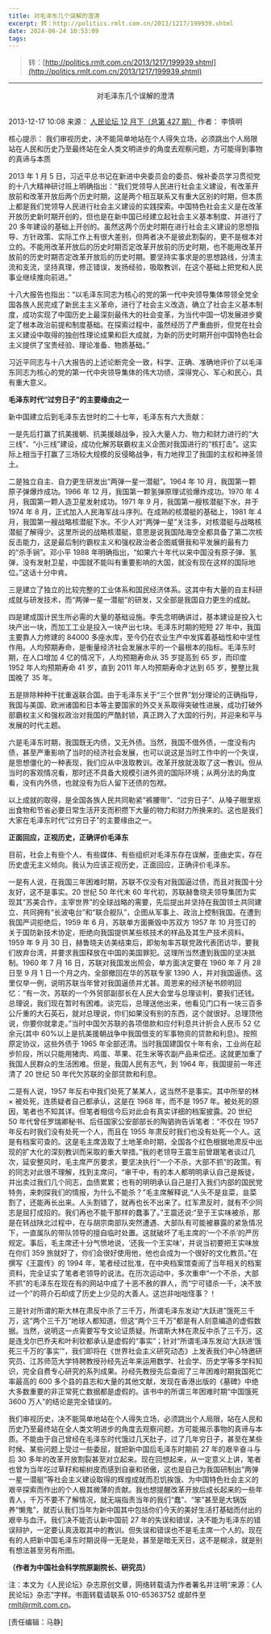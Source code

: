 ```yaml
---
title: 对毛泽东几个误解的澄清
excerpt: 转：http://politics.rmlt.com.cn/2013/1217/199939.shtml
date: 2024-06-24 10:53:09
tags:
---
```


> 转：[http://politics.rmlt.com.cn/2013/1217/199939.shtml](http://politics.rmlt.com.cn/2013/1217/199939.shtml)

---

<style>
    div .content{
        text-indent: 2em;
    }
</style>

<div style="text-align: center">
对毛泽东几个误解的澄清
</div> <br />

2013-12-17 10:08 来源： [人民论坛 12 月下（总第 427 期）](http://www.rmlt.com.cn/magazine/A/2013/34/) 作者： 李慎明

核心提示： 我们审视历史，决不能简单地站在个人得失立场，必须跳出个人局限站在人民和历史乃至最终站在全人类文明进步的角度去观察问题，方可能得到事物的真谛与本质

<div class="content">

2013 年 1 月 5 日，习近平总书记在新进中央委员会的委员、候补委员学习贯彻党的十八大精神研讨班上明确指出：“我们党领导人民进行社会主义建设，有改革开放前和改革开放后两个历史时期，这是两个相互联系又有重大区别的时期，但本质上都是我们党领导人民进行社会主义建设的实践探索。中国特色社会主义是在改革开放历史新时期开创的，但也是在新中国已经建立起社会主义基本制度、并进行了 20 多年建设的基础上开创的。虽然这两个历史时期在进行社会主义建设的思想指导、方针政策、实际工作上有很大差别，但两者决不是彼此割裂的，更不是根本对立的。不能用改革开放后的历史时期否定改革开放前的历史时期，也不能用改革开放前的历史时期否定改革开放后的历史时期。要坚持实事求是的思想路线，分清主流和支流，坚持真理，修正错误，发扬经验，吸取教训，在这个基础上把党和人民事业继续推向前进。”<br />

十八大报告也指出：“以毛泽东同志为核心的党的第一代中央领导集体带领全党全国各族人民完成了新民主主义革命，进行了社会主义改造，确立了社会主义基本制度，成功实现了中国历史上最深刻最伟大的社会变革，为当代中国一切发展进步奠定了根本政治前提和制度基础。在探索过程中，虽然经历了严重曲折，但党在社会主义建设中取得的独创性理论成果和巨大成就，为新的历史时期开创中国特色社会主义提供了宝贵经验、理论准备、物质基础。”

习近平同志与十八大报告的上述论断完全一致，科学、正确、准确地评价了以毛泽东同志为核心的党的第一代中央领导集体的伟大功绩，深得党心、军心和民心，具有重大意义。

**毛泽东时代“过穷日子”的主要缘由之一**

新中国建立后到毛泽东去世时的二十七年，毛泽东有六大贡献：

一是先后打赢了抗美援朝、抗美援越战争，投入大量人力、物力和财力进行的“大三线”、“小三线”建设，成功化解苏联霸权主义企图对我国进行的“核打击”。这实际上相当于打赢了三场较大规模的反侵略战争，有力地捍卫了我国的主权和神圣领土。

二是独立自主、自力更生研发出“两弹一星一潜艇”。1964 年 10 月，我国第一颗原子弹爆炸成功。1966 年 12 月，我国第一颗氢弹原理试验爆炸成功。1970 年 4 月，我国第一颗人造卫星发射成功。1971 年 9 月，我国第一艘核潜艇下水，并于 1974 年 8 月，正式加入人民海军战斗序列。在成熟的核潜艇的基础上，1981 年 4 月，我国第一艘战略核潜艇下水。不少人对“两弹一星”关注多，对核潜艇与战略核潜艇了解得少。这里所说的战略核潜艇，意思是说我国陆海空全都具备了第二次核反击能力，这是最后制约霸权主义和强权政治者企图威慑我和平发展的最有力的“杀手锏”。邓小平 1988 年明确指出，“如果六十年代以来中国没有原子弹、氢弹，没有发射卫星，中国就不能叫有重要影响的大国，就没有现在这样的国际地位。”这话十分中肯。

三是建立了独立的比较完整的工业体系和国民经济体系。这其中有大量的自主科研成就与研发技术，而“两弹一星一潜艇”的研发，又全部是我国自力更生的成就。

四是建成国计民生所必需的大量的基础设施。李先念明确讲过，基本建设是投入七块产出一块，而加工工业是投入一块产出七块。毛泽东时期的短短 27 年中，我国主要靠人力修建的 84000 多座水库，至今仍在农业生产中发挥着基础性和中坚性作用。人均预期寿命，是衡量经济社会发展水平的一个最根本的指标。毛泽东时期，在人口增加 4 亿的情况下，人均预期寿命从 35 岁提高到 65 岁，而印度 1952 年人均预期寿命 41 岁，直到 2011 年人均预期寿命才达到 65 岁，整整比我国晚了 35 年。

五是排除种种干扰重返联合国。由于毛泽东关于“三个世界”划分理论的正确指导，我国与美国、欧洲诸国和日本等主要国家的外交关系取得突破性进展，成功打破外部霸权主义和强权政治对我国的严酷封锁，真正跨入了大国的行列，并迎来和平与发展的时代主题。

六是毛泽东时期，我国既无内债，又无外债。当然，我国不借外债，一度没有内债，甚至严重影响了当时的经济社会发展，也可以说这是当时工作中的一个失误，是思想僵化的一种表现，我们应从中汲取教训。改革开放就汲取了这一教训。但从当时的客观情况看，那时还不具备大规模引进外资的国际环境；从两分法的角度看，没有内外债，也就没有为后人留下还债的包袱。

以上成就的取得，是全国各族人民共同勒紧“裤腰带”、“过穷日子”、从嗓子眼里抠出食物和节省必要日常生活开支而积攒下大量的物力和财力所换来的。这也是我们大家在毛泽东时代“过穷日子”的主要缘由之一。

**正面回应，正视历史，正确评价毛泽东**

目前，社会上有些个人、有些媒体、有些组织对毛泽东存在误解，歪曲史实，存在历史虚无主义倾向。我认为应该正视历史，正面回应，正确评价毛泽东。

一是有人说，在我国三年困难时期，苏联不仅没有对我国逼过债，而且对我国十分友好，这不是事实。20 世纪 50 年代末 60 年代初，苏联赫鲁晓夫领导集团为实现其“苏美合作，主宰世界”的全球战略的需要，先后提出并坚持在我国领土共同建立、共同拥有“长波电台”和“联合舰队”，企图从军事上、政治上控制我国。在遭到我国严词拒绝后，1959 年 6 月，苏联单方面撕毁中苏双方 1957 年 10 月签订的关于国防新技术协定，拒绝向我国提供某些核技术的样品及其生产技术资料。1959 年 9 月 30 日，赫鲁晓夫访美结束后，即匆匆率苏联党政代表团访华，要我们放弃台湾，并要求我国释放在中国的美国罪犯。这理所当然遭到我国的坚决抵制。1960 年 7 月 16 日，苏联对我国发出照会，单方面决定要在 1960 年 7 月 28 日至 9 月 1 日一个月之内，全部撤回在华的苏联专家 1390 人，并对我国逼债。这里仅举一例，说明苏联当年曾对我国逼债并尤甚。周恩来的经济秘书顾明回忆：“有一次，苏联的一个外贸部副部长在人民大会堂与总理谈判，要我们还钱。总理说，我们现在暂时有困难。谈完后，总理送他出来，他看见门口有一块三百多公斤重的大石英石，就对总理说，你们如果没有别的东西，这个就很好。总理顶他说，你要你就拿走。”当时中国欠苏联的各项借款和应付利息共计折合人民币 52 亿余元(其中 60%以上是抗美援朝战争中我国借支的军事物资的贷款和利息)。按照原定协议，这些外债于 1965 年全部还清。当时我国建国仅十年有余，工业尚在起步阶段，所以只能用猪肉、鸡蛋、苹果、花生米等农副产品来偿还。这就更加重了我国人民群众的生活困难。但是，我国人民有志气，到 1964 年，我国提前一年还清了 20 世纪 50 年代欠苏联的全部贷款和利息。

二是有人说，1957 年反右中我们处死了某某人，这当然不是事实。其中所举的林 × 被处死，连质疑者自己都承认，这是在 1968 年，而不是 1957 年。被处死的原因，笔者也不知其详。但笔者相信今后对此会有真实详细的档案披露。20 世纪 50 年代曾任罗瑞卿秘书、后任国家公安部部长的陶驷驹告诉笔者：“不仅在 1957 年反右时我们没有处死一个人，而且在 1955 年肃反时我们也没有处死一个人。这是有档案可查的。这是毛主席汲取了土地革命时期，全国各个红色根据地肃反中出现的扩大化的深刻教训而采取的重大举措。”我的老领导王震生前曾跟笔者谈过几次，延安整风时，毛主席严厉要求，要坚决执行“一个不杀，大部不抓”的政策。有的同志对此很不理解，找到主席问，“审干中，有的本人都明明承认自己是叛徒，并出卖过我们几个同志，血债累累；也有的明明承认自己是打入我们内部的国民党特务，来刺探我们的情报，为什么不能杀？”毛主席解释说,“人头不是韭菜，韭菜割了，还能再长出来。人头割错了，就再也长不出来了。红军肃反时，就有不少同志是屈打成招的。我们再也不能干那样的蠢事了。”王震还说:“至于王实味被杀，那是在转战陕北过程中，在与胡宗南部队突然遭遇、大部队有可能被暴露的紧急情况下，一直属队的带队领导的擅自临时处置。这就破坏了毛主席的‘一个不杀’的严厉规定。事后，毛主席还十分气愤地说，‘还我一个王实味’，并说当初要把王实味放在你们 359 旅就好了，你们会很好使用他，他也会成为一个很好的文化教员。”在撰写《王震传》的 1994 年，笔者经过批准，在中央档案馆查阅了当年相关的档案资料，完全证实了笔者老领导的说法。在历次运动中，多次重申“一个不杀，大部不抓”的毛泽东在现在有的网站中成了十恶不赦的罪人，而“宁可错杀一千，决不放过一个”的蒋介石却成了历史上少见的大善人。这岂非咄咄怪事？！

三是针对所谓的斯大林在肃反中杀了三千万，所谓毛泽东发动“大跃进”饿死三千万，这“两个三千万”地球人都知道。但这“两个三千万”都是有人刻意编造的虚假数据。当然，说明这一点需要写专文论证质疑。所谓斯大林在肃反中杀了三千万，这是连戈尔巴乔夫和叶利钦都承认是虚假的“事实”；针对“所谓毛泽东发动‘大跃进’饿死三千万的‘事实’”，我们即将在《世界社会主义研究动态》上发表我们中心特邀研究员、江苏师范大学特聘教授孙经先近年来运用数学、社会学、历史学等多学科知识，完全自费专心研究的系列成果。孙经先教授先后查阅了三年困难时期我国死亡率最高的 600 多个县的县志和大量的其他文献，发现在香港出版的《墓碑》中绝大多数重要的非正常死亡数据都是虚假的。该书中的所谓三年困难时期“中国饿死 3600 万人”的结论是完全错误的。

我们审视历史，决不能简单地站在个人得失立场，必须跳出个人局限，站在人民和历史乃至最终站在全人类文明进步的角度去观察问题，方可能揭示事物的真谛与本质。不能由于自己曾经在毛泽东时代饿过几天肚子，过了几年穷日子，甚至在某些时候、某些问题上受过一些委屈，就把新中国后毛泽东时期前 27 年的艰辛奋斗与后 30 多年的改革开放割裂甚至对立起来。现在回想起来，从一定意义上讲，笔者也曾为当年吃过草籽和榆树皮而感到自豪和骄傲，这也是自己为我国研制出“两弹一星一潜艇”等社会主义建设取得的辉煌成就而忍饥挨饿、为中国特色社会主义的艰辛探索而作出的个人极其微薄的贡献。我也想提醒改革开放后成长起来的一些年青人，千万不要不了解情况，就无端指责当年的我们“蠢”、“笨”甚至是大锅饭养“懒鬼”，就否认我们当年为新中国其中包括你们今天的美好生活打基础而付出的艰辛与血汗。我们决不能否认新中国前 27 年的失误和错误，决不能为毛泽东的错误辩护，一定要认真汲取其中的教训。但失误和错误也不是毛主席一个人的。现在有的人把新中国毛泽东时期说得一无是处，甚至是暗无天日，这不是糊涂，就是别有想法甚至另有所图。

**（作者为中国社会科学院原副院长、研究员）**

注：本文为《人民论坛》杂志原创文章，网络转载请为作者署名并注明“来源：《人民论坛》杂志”字样。书面转载请联系 010-65363752 或邮件至 rmlt@rmlt.com.cn。

[责任编辑：马静]

</div>
